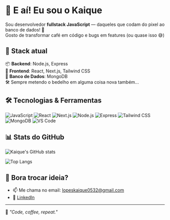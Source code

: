 # 👋 E aí! Eu sou o Kaique

Sou desenvolvedor **fullstack JavaScript** — daqueles que codam do pixel ao banco de dados! 🚀  
Gosto de transformar café em código e bugs em features (ou quase isso 😅)

## 🚧 Stack atual

📦 **Backend**: Node.js, Express  
🎨 **Frontend**: React, Next.js, Tailwind CSS  
🧠 **Banco de Dados**: MongoDB  
🛠️ Sempre metendo o bedelho em alguma coisa nova também...

## 🛠️ Tecnologias & Ferramentas

![JavaScript](https://img.shields.io/badge/-JavaScript-black?style=flat-square&logo=javascript)
![React](https://img.shields.io/badge/-React-black?style=flat-square&logo=react)
![Next.js](https://img.shields.io/badge/-Next.js-black?style=flat-square&logo=next.js)
![Node.js](https://img.shields.io/badge/-Node.js-black?style=flat-square&logo=node.js)
![Express](https://img.shields.io/badge/-Express-black?style=flat-square&logo=express)
![Tailwind CSS](https://img.shields.io/badge/-Tailwind%20CSS-38B2AC?style=flat-square&logo=tailwind-css)
![MongoDB](https://img.shields.io/badge/-MongoDB-4EA94B?style=flat-square&logo=mongodb)
![VS Code](https://img.shields.io/badge/-VS%20Code-007ACC?style=flat-square&logo=visual-studio-code)

## 📊 Stats do GitHub

![Kaique's GitHub stats](https://github-readme-stats.vercel.app/api?username=kaiquehor&show_icons=true&theme=tokyonight)

![Top Langs](https://github-readme-stats.vercel.app/api/top-langs/?username=kaiquehor&layout=compact&theme=tokyonight)

## 🤙 Bora trocar ideia?

- 📫 Me chama no email: lopeskaique0532@gmail.com  
- 💼 [LinkedIn](https://www.linkedin.com/in/kaiquehor)

---

💬 *"Code, coffee, repeat."*

